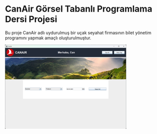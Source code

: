 # CanAir Görsel Tabanlı Programlama Dersi Projesi

Bu proje CanAir adlı uydurulmuş bir uçak seyahat firmasının bilet yönetim programını yapmak amaçlı oluşturulmuştur.

<img src="https://github.com/can61cebi/CanAir/blob/main/Development_Stage_01.png" width="400">